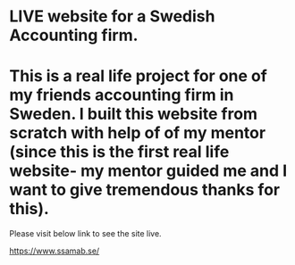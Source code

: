 # LIVE website for a Swedish Accounting firm.

# This is a real life project for one of my friends accounting firm in Sweden. I built this website from scratch with help of of my mentor (since this is the first real life website- my mentor guided me and I want to give tremendous thanks for this). 

Please visit below link to see the site live. 

https://www.ssamab.se/
